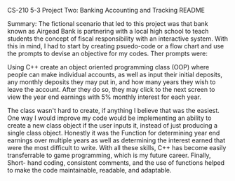 CS-210 5-3 Project Two: Banking Accounting and Tracking README

Summary:
The fictional scenario that led to this project was that bank known as Airgead Bank is partnering with a local high school to 
teach students the concept of fiscal responsibility with an interactive system. With this in mind, I had to start by creating
psuedo-code or a flow chart and use the prompts to devise an objective for my codes. Ther prompts were:

Using C++ create an object oriented programming class (OOP) where people can make individual accounts, as well as input their
initial deposits, any monthly deposits they may put in, and how many years they wish to leave the account. After they do so, 
they may click to the next screen to view the year end earnings with 5% monthly interest for each year.

The class wasn't hard to create, if anything I believe that was the easiest. One way I would improve my code would be implementing 
an ability to create a new class object if the user inputs it, instead of just producing a single class object. Honestly it was the
Function for determining year end earnings over multiple years as well as determining the interest earned that were the most difficult
to write. With all these skills, C++ has become easily transferrable to game programming, which is my future career. Finally, Short-
hand coding, consistent comments, and the use of functions helped to make the code maintainable, readable, and adaptable.
